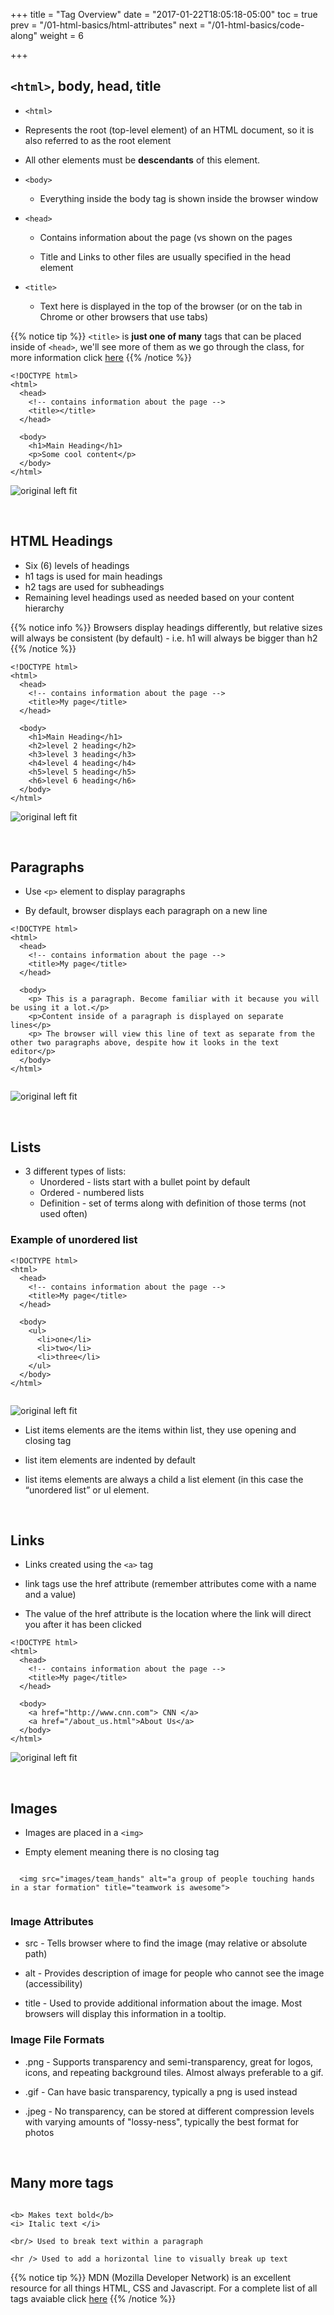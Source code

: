 +++
title = "Tag Overview"
date = "2017-01-22T18:05:18-05:00"
toc = true
prev = "/01-html-basics/html-attributes"
next = "/01-html-basics/code-along"
weight = 6

+++

## ``<html>``, body, head, title

 - ``<html>``

  - Represents the root (top-level element) of an HTML document, so it is also referred to as the root element

  - All other elements must be **descendants** of this element.


- ``<body>``

  - Everything inside the body tag is shown inside the browser window

- ``<head>``

  - Contains information about the page (vs shown on the pages

  - Title and Links to other files are usually specified in the head element

- ``<title>``

  - Text here is displayed in the top of the browser (or on the tab in Chrome or other browsers that use tabs)

{{% notice tip %}}
  ``<title>`` is **just one of many** tags that can be placed inside of ``<head>``, we'll see more of them as we go through the class, for more information click [here](https://developer.mozilla.org/en-US/docs/Learn/HTML/Introduction_to_HTML/The_head_metadata_in_HTML)
{{% /notice %}}


```
<!DOCTYPE html>
<html>
  <head>
    <!-- contains information about the page -->
    <title></title>
  </head>

  <body>
    <h1>Main Heading</h1>
    <p>Some cool content</p>
  </body>
</html>

```

![original left fit](/images/01/html_structure_browser.png)


&nbsp;

## HTML Headings

- Six (6) levels of headings
- h1 tags is used for main headings
- h2 tags are used for subheadings
- Remaining level headings used as needed based on your content hierarchy

{{% notice info %}}
  Browsers display headings differently, but relative sizes will always be consistent (by default) - i.e. h1 will always be bigger than h2
{{% /notice %}}

```
<!DOCTYPE html>
<html>
  <head>
    <!-- contains information about the page -->
    <title>My page</title>
  </head>

  <body>
    <h1>Main Heading</h1>
    <h2>level 2 heading</h2>
    <h3>level 3 heading</h3>
    <h4>level 4 heading</h4>
    <h5>level 5 heading</h5>
    <h6>level 6 heading</h6>
  </body>
</html>

```


![original left fit](/images/01/headings_browser.png)

&nbsp;

## Paragraphs

- Use ``<p>`` element to display paragraphs

- By default, browser displays each paragraph on a new line 


```
<!DOCTYPE html>
<html>
  <head>
    <!-- contains information about the page -->
    <title>My page</title>
  </head>

  <body>
    <p> This is a paragraph. Become familiar with it because you will be using it a lot.</p>
    <p>Content inside of a paragraph is displayed on separate lines</p>
    <p> The browser will view this line of text as separate from the other two paragraphs above, despite how it looks in the text editor</p>
  </body>
</html>


```

![original left fit](assets/paragraphs_example_browser.png)


&nbsp;

## Lists

- 3 different types of lists:
  - Unordered - lists start with a bullet point by default
  - Ordered - numbered lists
  - Definition - set of terms along with definition of those terms (not used often)


### Example of unordered list

```
<!DOCTYPE html>
<html>
  <head>
    <!-- contains information about the page -->
    <title>My page</title>
  </head>

  <body>
    <ul>
      <li>one</li>
      <li>two</li>
      <li>three</li>
    </ul>
  </body>
</html>


```

![original left fit](/images/01/unordered_list_browser.png)

- List items elements are the items within list, they use opening and closing tag

- list item elements are indented by default

- list items elements are always a child a list element (in this case the “unordered list” or ul element.


&nbsp;

## Links

- Links created using the ``<a>`` tag

- link tags use the href attribute (remember attributes come with a name and a value)

- The value of the href attribute is the location where the link will direct you after it has been clicked

```
<!DOCTYPE html>
<html>
  <head>
    <!-- contains information about the page -->
    <title>My page</title>
  </head>

  <body>
    <a href="http://www.cnn.com"> CNN </a>
    <a href="/about_us.html">About Us</a>
  </body>
</html>

```

![original left fit](/images/01/links_browser.png)


&nbsp;

## Images

- Images are placed in a ``<img>``

- Empty element meaning there is no closing tag


```

  <img src="images/team_hands" alt="a group of people touching hands in a star formation" title="teamwork is awesome">


```


### Image Attributes

- src - Tells browser where to find the image (may relative or absolute path)

- alt - Provides description of image for people who cannot see the image (accessibility)

- title - Used to provide additional information about the image. Most browsers will display this information in a tooltip.


### Image File Formats

- .png - Supports transparency and semi-transparency, great for logos, icons, and repeating background tiles.  Almost always preferable to a gif.

- .gif - Can have basic transparency, typically a png is used instead

- .jpeg - No transparency, can be stored at different compression levels with varying amounts of "lossy-ness", typically the best format for photos


&nbsp;

## Many more tags

```

<b> Makes text bold</b>
<i> Italic text </i>

<br/> Used to break text within a paragraph

<hr /> Used to add a horizontal line to visually break up text

```

{{% notice tip %}}
  MDN (Mozilla Developer Network) is an excellent resource for all things HTML, CSS and Javascript. For a complete list of all tags avaiable click [here](https://developer.mozilla.org/en-US/docs/Web/HTML/Element)
{{% /notice %}}



